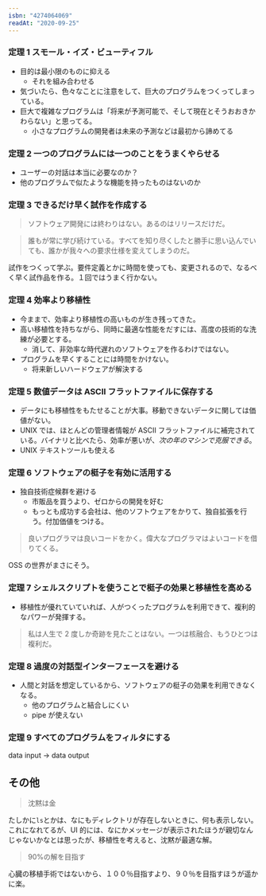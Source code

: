 ```yaml
---
isbn: "4274064069"
readAt: "2020-09-25"
---
```


### 定理 1 スモール・イズ・ビューティフル

- 目的は最小限のものに抑える
  - それを組み合わせる
- 気づいたら、色々なことに注意をして、巨大のプログラムをつくってしまっている。
- 巨大で複雑なプログラムは「将来が予測可能で、そして現在とそうおおきかわらない」と思ってる。
  - 小さなプログラムの開発者は未来の予測などは最初から諦めてる

### 定理 2 一つのプログラムには一つのことをうまくやらせる

- ユーザーの対話は本当に必要なのか？
- 他のプログラムで似たような機能を持ったものはないのか

### 定理 3 できるだけ早く試作を作成する

> ソフトウェア開発には終わりはない。あるのはリリースだけだ。

> 誰もが常に学び続けている。すべてを知り尽くしたと勝手に思い込んでいても、誰かが我々への要求仕様を変えてしまうのだ。

試作をつくって学ぶ。要件定義とかに時間を使っても、変更されるので、なるべく早く試作品を作る。１回ではうまく行かない。

### 定理 4 効率より移植性

- 今ままで、効率より移植性の高いものが生き残ってきた。
- 高い移植性を持ちながら、同時に最適な性能をだすには、高度の技術的な洗練が必要とする。
  - 消して、非効率な時代遅れのソフトウェアを作るわけではない。
- プログラムを早くすることには時間をかけない。
  - 将来新しいハードウェアが解決する

### 定理 5 数値データは ASCII フラットファイルに保存する

- データにも移植性をもたせることが大事。移動できないデータに関しては価値がない。
- UNIX では、ほとんどの管理者情報が ASCII フラットファイルに補完されている。バイナリと比べたら、効率が悪いが、_次の年のマシンで克服できる_。
- UNIX テキストツールも使える

### 定理 6 ソフトウェアの梃子を有効に活用する

- 独自技術症候群を避ける
  - 市販品を買うより、ゼロからの開発を好む
  - もっとも成功する会社は、他のソフトウェアをかりて、独自拡張を行う。付加価値をつける。

> 良いプログラマは良いコードをかく。偉大なプログラマはよいコードを借りてくる。

OSS の世界がまさにそう。

### 定理 7 シェルスクリプトを使うことで梃子の効果と移植性を高める

- 移植性が優れていていれば、人がつくったプログラムを利用できて、複利的なパワーが発揮する。

> 私は人生で 2 度しか奇跡を見たことはない。一つは核融合、もうひとつは複利だ。

### 定理 8 過度の対話型インターフェースを避ける

- 人間と対話を想定しているから、ソフトウェアの梃子の効果を利用できなくなる。
  - 他のプログラムと結合しにくい
  - pipe が使えない

### 定理 9 すべてのプログラムをフィルタにする

data input -> data output

## その他

> 沈黙は金

たしかに`ls`とかは、なにもディレクトリが存在しないときに、何も表示しない。これになれてるが、UI 的には、なにかメッセージが表示されたほうが親切なんじゃないかなとは思ったが、移植性を考えると、沈黙が最適な解。

> 90%の解を目指す

心臓の移植手術ではないから、１００％目指すより、９０％を目指すほうが遥かに楽。

